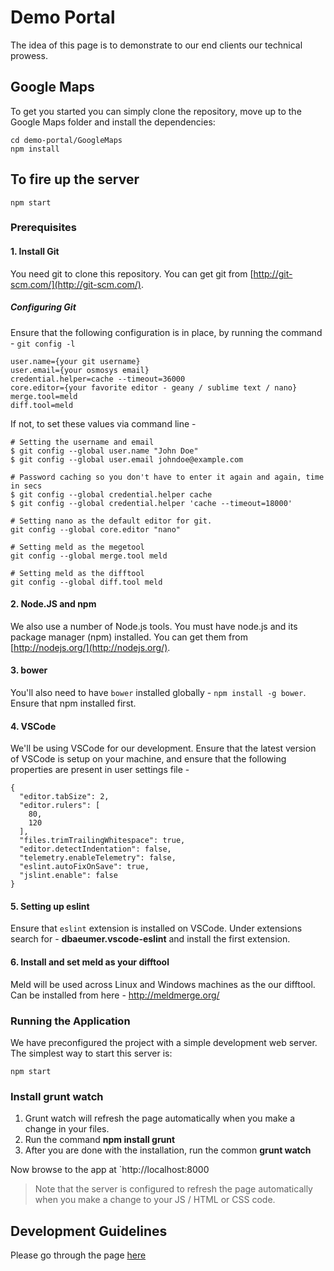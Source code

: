 # Demo Portal

The idea of this page is to demonstrate to our end clients our technical prowess.

## Google Maps

To get you started you can simply clone the repository, move up to the Google Maps folder and install the dependencies:

```
cd demo-portal/GoogleMaps
npm install
```

## To fire up the server

```
npm start
```

### Prerequisites

#### 1. Install Git

You need git to clone this repository. You can get git from
[http://git-scm.com/](http://git-scm.com/).

##### Configuring Git

Ensure that the following configuration is in place, by running the command - `git config -l`

```
user.name={your git username}
user.email={your osmosys email}
credential.helper=cache --timeout=36000
core.editor={your favorite editor - geany / sublime text / nano}
merge.tool=meld
diff.tool=meld
```
If not, to set these values via command line -

```
# Setting the username and email
$ git config --global user.name "John Doe"
$ git config --global user.email johndoe@example.com

# Password caching so you don't have to enter it again and again, time in secs
$ git config --global credential.helper cache
$ git config --global credential.helper 'cache --timeout=18000'

# Setting nano as the default editor for git.
git config --global core.editor "nano"

# Setting meld as the megetool
git config --global merge.tool meld

# Setting meld as the difftool
git config --global diff.tool meld
```

#### 2. Node.JS and npm

We also use a number of Node.js tools. You must have node.js and its package manager (npm) installed.
You can get them from [http://nodejs.org/](http://nodejs.org/).

#### 3. bower

You'll also need to have `bower` installed globally - `npm install -g bower`. Ensure that npm installed first.

#### 4. VSCode

We'll be using VSCode for our development. Ensure that the latest version of VSCode is setup on your machine, and ensure that the following properties are
present in user settings file -
```
{
  "editor.tabSize": 2,
  "editor.rulers": [
    80,
    120
  ],
  "files.trimTrailingWhitespace": true,
  "editor.detectIndentation": false,
  "telemetry.enableTelemetry": false,
  "eslint.autoFixOnSave": true,
  "jslint.enable": false
}
```

#### 5. Setting up eslint

Ensure that `eslint` extension is installed on VSCode. Under extensions search for - **dbaeumer.vscode-eslint** and install the first extension.

#### 6. Install and set meld as your difftool

Meld will be used across Linux and Windows machines as the our difftool. Can be installed from here - http://meldmerge.org/

### Running the Application

We have preconfigured the project with a simple development web server.  The simplest way to start this server is:

```
npm start
```
### Install grunt watch

1. Grunt watch will refresh the page automatically when you make a change in your files.
2. Run the command **npm install grunt**
3. After you are done with the installation, run the common **grunt watch**

Now browse to the app at `http://localhost:8000

> Note that the server is configured to refresh the page automatically when you make a change to your JS / HTML  or CSS code.



## Development Guidelines

Please go through the page [here](http://10.0.0.155/books/faq-php/page/requirements)
